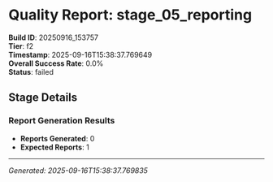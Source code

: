 # Quality Report: stage_05_reporting

**Build ID**: 20250916_153757  
**Tier**: f2  
**Timestamp**: 2025-09-16T15:38:37.769649  
**Overall Success Rate**: 0.0%  
**Status**: failed

## Stage Details

### Report Generation Results

- **Reports Generated**: 0
- **Expected Reports**: 1

---
*Generated: 2025-09-16T15:38:37.769835*
